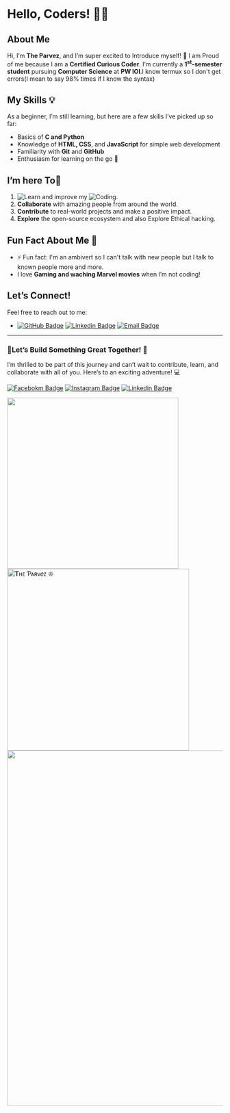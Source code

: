 # Hello, Coders! 👋🏻

## About Me
Hi, I’m **The Parvez**, and I’m super excited to Introduce myself! 🎉
I am Proud of me because I am a **Certified Curious Coder**.
I’m currently a **1<sup>st</sup>-semester student** pursuing **Computer Science** at **PW IOI**.I know termux so I don't get errors(I mean to say 98% times if I know the syntax)

## My Skills 💡
As a beginner, I’m still learning, but here are a few skills I’ve picked up so far:
- Basics of **C and Python**
- Knowledge of **HTML, CSS**, and **JavaScript** for simple web development
- Familiarity with **Git** and **GitHub**
- Enthusiasm for learning on the go 🚀

##  I’m here To🎯

1. ![Learn](https://img.shields.io/badge/learn-black?logo=linux) and improve my ![Coding](https://img.shields.io/badge/coding_skills-beige?logo=codio).
2. **Collaborate** with amazing people from around the world.
3. **Contribute** to real-world projects and make a positive impact.
4. **Explore** the open-source ecosystem and also Explore Ethical hacking.

## Fun Fact About Me 🎉
- ⚡ Fun fact: I'm an ambivert so I can't talk with new people but I talk to known people more and more.
- I love **Gaming and waching Marvel movies** when I’m not coding!

## Let’s Connect!
Feel free to reach out to me:
- [![GitHub Badge](https://img.shields.io/badge/-the--parvez--16-222?style=flat&logo=github&logoColor=white&link=https://github.com/the-parvez-16)](https://github.com/the-parvez-16) [![Linkedin Badge](https://img.shields.io/badge/-the__parvez__16-blue?style=flat&logo=Linkedin&logoColor=white&link=https://www.linkedin.com/in/the-parvez-211256314)](https://www.linkedin.com/in/the-parvez-211256314) [![Email Badge](https://img.shields.io/badge/-the_parvez_16-111?style=flat&logo=Gmail&logoColor=whitw&link=parvez.k.m.16@gmail.com)](parvez.k.m.16@gmail.com)

---

### 🚀Let’s Build Something Great Together! 🚀
I’m thrilled to be part of this journey and can’t wait to contribute, learn, and collaborate with all of you. Here’s to an exciting adventure! 💻
<!--
the-parvez-16/Intro16 is a ✨ special ✨ repository because its `README.md` (this file) appears on your GitHub profile.
You can click the Preview link to take a look at your changes.
--->
[![Facebokm Badge](https://img.shields.io/badge/-the__parvez__16-blue?style=flat&logo=Facebook&logoColor=white&link=https://www.facebook.com/100060492342160/)](https://www.facebook.com/100060492342160) [![Instagram Badge](https://img.shields.io/badge/-the__parvez__16-f01397?style=flat&logo=Instagram&logoColor=white&link=https://www.instagram.com/the_parvez_16/)](https://www.instagram.com/the_parvez_16/) [![Linkedin Badge](https://img.shields.io/badge/-the__parvez__16-blue?style=flat&logo=Linkedin&logoColor=white&link=https://www.linkedin.com/in/the-parvez-211256314)](https://www.linkedin.com/in/the-parvez-211256314)

<img width="400" src="https://github-readme-stats.vercel.app/api?username=the-parvez-16&count_private=true&show_icons=true&theme=tokyonight&rank_icon=github"/><img width="425" src="https://streak-stats.demolab.com?user=the-parvez-16&theme=tokyonight" alt="𝐓ʜᴇ Ƥᴀʀᴠ𝑒ᴢ ♔"/>
<img width="830" src="https://github-readme-activity-graph.vercel.app/graph?username=the-parvez-16&bg_color=21232a&color=a8eeff&line=61dafb&point=f0fcff&area=true&hide_border=false" />
